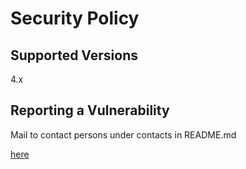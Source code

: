 # Security Policy

## Supported Versions

4.x

## Reporting a Vulnerability

Mail to contact persons under contacts in README.md

[here](https://github.com/shopyo/shopyo#-contact-inlcuding-in-case-of-vulns)
